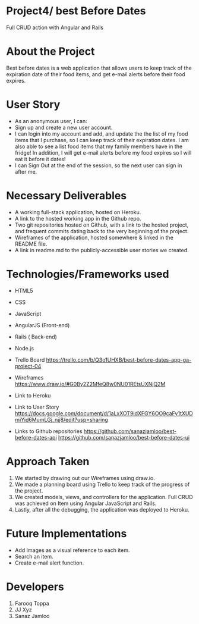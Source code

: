 # Project4/ best Before Dates
Full CRUD action with Angular and Rails


# About the Project

Best before dates is a web application that allows users to keep track of  the expiration date of their food items, and get e-mail alerts before their food expires.   

# User Story

- As an anonymous user, I can:
- Sign up and create a new user account.
- I can login into my account and add, and update the the list of my food items that I purchase, so I can keep track of their expiration dates. I am also able to see a list food items that my family members have in the fridge! In addition, I will get e-mail alerts before my food expires so I will eat it before it dates!
- I can Sign Out at the end of the session, so the next user can sign in after me.


# Necessary Deliverables

- A working full-stack application, hosted on Heroku.
- A link to the hosted working app in the Github repo.
- Two git repositories hosted on Github, with a link to the hosted project, and frequent commits dating back to the very beginning of the project.
- Wireframes of the application, hosted somewhere & linked in the README file.
- A link in readme.md to the publicly-accessible user stories we created.

# Technologies/Frameworks used

- HTML5
- CSS
- JavaScript
- AngularJS (Front-end)
- Rails ( Back-end)
- Node.js

- Trello Board
https://trello.com/b/Q3o1UHXB/best-before-dates-app-ga-project-04

- Wireframes
https://www.draw.io/#G0By2Z2MfeQ8w0NU01REtsUXNjQ2M

- Link to Heroku

- Link to User Story
https://docs.google.com/document/d/1aLxXOT9idXFGY6OO9caFy1tXUDmiYid6MumLGj_njj8/edit?usp=sharing

- Links to Github repositories
https://github.com/sanazjamloo/best-before-dates-api
https://github.com/sanazjamloo/best-before-dates-ui


# Approach Taken

1. We started by drawing out our Wireframes using draw.io.
2. We made a planning board using Trello to keep track of the progress of the project.
3. We created models, views, and controllers for the application. Full CRUD was achieved on Item using Angular JavaScript and Rails.
4. Lastly, after all the debugging, the application was deployed to Heroku.

# Future Implementations

 - Add Images as a visual reference to each item.
 - Search an item.
 - Create e-mail alert function.


# Developers
1. Farooq Toppa
2. JJ Xyz
3. Sanaz Jamloo
